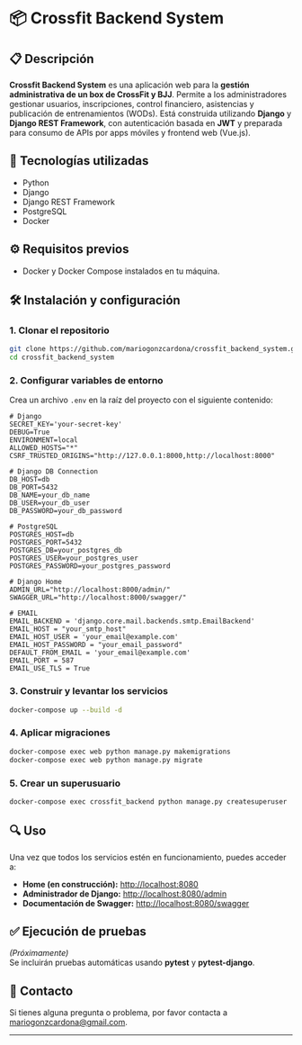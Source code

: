 # 📦 Crossfit Backend System

## 📋 Descripción
**Crossfit Backend System** es una aplicación web para la **gestión administrativa de un box de CrossFit y BJJ**. Permite a los administradores gestionar usuarios, inscripciones, control financiero, asistencias y publicación de entrenamientos (WODs). Está construida utilizando **Django** y **Django REST Framework**, con autenticación basada en **JWT** y preparada para consumo de APIs por apps móviles y frontend web (Vue.js).

## 🚀 Tecnologías utilizadas
- Python
- Django
- Django REST Framework
- PostgreSQL
- Docker

## ⚙️ Requisitos previos
- Docker y Docker Compose instalados en tu máquina.

## 🛠️ Instalación y configuración

### 1. Clonar el repositorio
```bash
git clone https://github.com/mariogonzcardona/crossfit_backend_system.git
cd crossfit_backend_system
```

### 2. Configurar variables de entorno
Crea un archivo `.env` en la raíz del proyecto con el siguiente contenido:

```env
# Django
SECRET_KEY='your-secret-key'
DEBUG=True
ENVIRONMENT=local
ALLOWED_HOSTS="*"
CSRF_TRUSTED_ORIGINS="http://127.0.0.1:8000,http://localhost:8000"

# Django DB Connection
DB_HOST=db
DB_PORT=5432
DB_NAME=your_db_name
DB_USER=your_db_user
DB_PASSWORD=your_db_password

# PostgreSQL
POSTGRES_HOST=db
POSTGRES_PORT=5432
POSTGRES_DB=your_postgres_db
POSTGRES_USER=your_postgres_user
POSTGRES_PASSWORD=your_postgres_password

# Django Home
ADMIN_URL="http://localhost:8000/admin/"
SWAGGER_URL="http://localhost:8000/swagger/"

# EMAIL
EMAIL_BACKEND = 'django.core.mail.backends.smtp.EmailBackend'
EMAIL_HOST = "your_smtp_host"
EMAIL_HOST_USER = 'your_email@example.com'
EMAIL_HOST_PASSWORD = "your_email_password"
DEFAULT_FROM_EMAIL = 'your_email@example.com'
EMAIL_PORT = 587
EMAIL_USE_TLS = True
```

### 3. Construir y levantar los servicios
```bash
docker-compose up --build -d
```

### 4. Aplicar migraciones
```bash
docker-compose exec web python manage.py makemigrations
docker-compose exec web python manage.py migrate
```

### 5. Crear un superusuario
```bash
docker-compose exec crossfit_backend python manage.py createsuperuser
```

## 🔍 Uso
Una vez que todos los servicios estén en funcionamiento, puedes acceder a:

- **Home (en construcción):** [http://localhost:8080](http://localhost:8080/)
- **Administrador de Django:** [http://localhost:8080/admin](http://localhost:8080/admin)
- **Documentación de Swagger:** [http://localhost:8080/swagger](http://localhost:8080/swagger)

## ✅ Ejecución de pruebas
*(Próximamente)*  
Se incluirán pruebas automáticas usando **pytest** y **pytest-django**.

## 📧 Contacto
Si tienes alguna pregunta o problema, por favor contacta a [mariogonzcardona@gmail.com](mailto:mariogonzcardona@gmail.com).

---